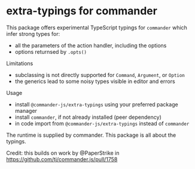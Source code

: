 # extra-typings for commander

This package offers experimental TypeScript typings for `commander` which infer strong types for:

- all the parameters of the action handler, including the options
- options returnsed by `.opts()`

Limitations

- subclassing is not directly supported for `Command`, `Argument`, or `Option`
- the generics lead to some noisy types visible in editor and errors

Usage

- install `@commander-js/extra-typings` using your preferred package manager
- install `commander`, if not already installed (peer dependency)
- in code import from `@commander-js/extra-typings` instead of `commander`

The runtime is supplied by commander. This package is all about the typings.

Credit: this builds on work by @PaperStrike in <https://github.com/tj/commander.js/pull/1758>
